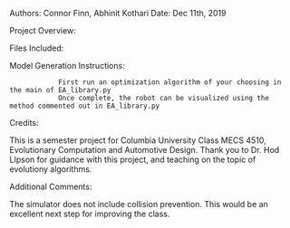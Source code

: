Authors: Connor Finn, Abhinit Kothari
Date: Dec 11th, 2019

Project Overview: 



Files Included: 


                  
Model Generation Instructions:

                First run an optimization algorithm of your choosing in the main of EA_library.py
                Once complete, the robot can be visualized using the method commented out in EA_library.py              
                
Credits:  

This is a semester project for Columbia University Class MECS 4510, Evolutionary Computation and Automotive Design.
Thank you to Dr. Hod LIpson for guidance with this project, and teaching on the topic of evolutiony algorithms.

Additional Comments:

The simulator does not include collision prevention. This would be an excellent next step for improving the class.
